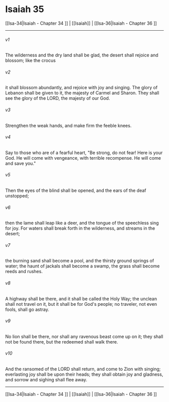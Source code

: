 # Isaiah 35

[[Isa-34|Isaiah - Chapter 34 ]] | [[Isaiah]] | [[Isa-36|Isaiah - Chapter 36 ]]
***

###### v1
The wilderness and the dry land shall be glad, the desert shall rejoice and blossom; like the crocus
###### v2
it shall blossom abundantly, and rejoice with joy and singing. The glory of Lebanon shall be given to it, the majesty of Carmel and Sharon. They shall see the glory of the LORD, the majesty of our God.
###### v3
Strengthen the weak hands, and make firm the feeble knees.
###### v4
Say to those who are of a fearful heart, "Be strong, do not fear! Here is your God. He will come with vengeance, with terrible recompense. He will come and save you."
###### v5
Then the eyes of the blind shall be opened, and the ears of the deaf unstopped;
###### v6
then the lame shall leap like a deer, and the tongue of the speechless sing for joy. For waters shall break forth in the wilderness, and streams in the desert;
###### v7
the burning sand shall become a pool, and the thirsty ground springs of water; the haunt of jackals shall become a swamp, the grass shall become reeds and rushes.
###### v8
A highway shall be there, and it shall be called the Holy Way; the unclean shall not travel on it, but it shall be for God's people; no traveler, not even fools, shall go astray.
###### v9
No lion shall be there, nor shall any ravenous beast come up on it; they shall not be found there, but the redeemed shall walk there.
###### v10
And the ransomed of the LORD shall return, and come to Zion with singing; everlasting joy shall be upon their heads; they shall obtain joy and gladness, and sorrow and sighing shall flee away.

***

[[Isa-34|Isaiah - Chapter 34 ]] | [[Isaiah]] | [[Isa-36|Isaiah - Chapter 36 ]]

